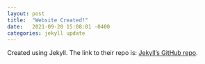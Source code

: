 ```yaml
---
layout: post
title:  "Website Created!"
date:   2021-09-20 15:08:01 -0400
categories: jekyll update
---
```

Created using Jekyll. The link to their repo is: [Jekyll’s GitHub repo][jekyll-gh]. 

[jekyll-gh]:   https://github.com/jekyll/jekyll

